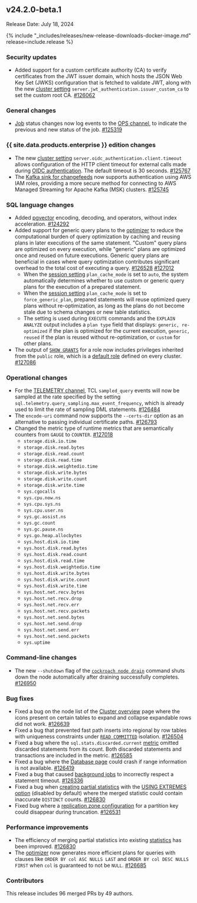 ## v24.2.0-beta.1

Release Date: July 18, 2024

{% include "_includes/releases/new-release-downloads-docker-image.md" release=include.release %}

<h3 id="v24-2-0-beta-1-security-updates">Security updates</h3>

- Added support for a custom certificate authority (CA) to verify certificates from the JWT issuer domain, which hosts the JSON Web Key Set (JWKS) configuration that is fetched to validate JWT, along with the new [cluster setting](/docs/v24.2/cluster-settings.md) `server.jwt_authentication.issuer_custom_ca` to set the custom root CA. [#126062][#126062]

<h3 id="v24-2-0-beta-1-general-changes">General changes</h3>

- [Job](/docs/v24.2/show-jobs.md) status changes now log events to the [OPS channel](/docs/v24.2/logging.md#logging-channels), to indicate the previous and new status of the job. [#125319][#125319]

<h3 id="v24-2-0-beta-1-{{-site.data.products.enterprise-}}-edition-changes">{{ site.data.products.enterprise }} edition changes</h3>

- The new [cluster setting](/docs/v24.2/cluster-settings.md) `server.oidc_authentication.client.timeout` allows configuration of the HTTP client timeout for external calls made during [OIDC authentication](/docs/v24.2/sso-db-console.md). The default timeout is 30 seconds. [#125767][#125767]
- The [Kafka sink for changefeeds](/docs/v24.2/changefeed-sinks.md) now supports authentication using AWS IAM roles, providing a more secure method for connecting to AWS Managed Streaming for Apache Kafka (MSK) clusters. [#125745][#125745]

<h3 id="v24-2-0-beta-1-sql-language-changes">SQL language changes</h3>

- Added [pgvector](https://github.com/pgvector/pgvector) encoding, decoding, and operators, without index acceleration. [#124292][#124292]
- Added support for generic query plans to the [optimizer](/docs/v24.2/cost-based-optimizer.md) to reduce the computational burden of query optimization by caching and reusing plans in later executions of the same statement. "Custom" query plans are optimized on every execution, while "generic" plans are optimized once and reused on future executions. Generic query plans are beneficial in cases where query optimization contributes significant overhead to the total cost of executing a query. [#126528][#126528] [#127012][#127012]
  - When the [session setting](/docs/v24.2/session-variables.md) `plan_cache_mode` is set to `auto`, the system automatically determines whether to use custom or generic query plans for the execution of a prepared statement.
  - When the [session setting](/docs/v24.2/session-variables.md) `plan_cache_mode` is set to `force_generic_plan`, prepared statements will reuse optimized query plans without re-optimization, as long as the plans do not become stale due to schema changes or new table statistics.
  - The setting is used during `EXECUTE` commands and the `EXPLAIN ANALYZE` output includes a `plan type` field that displays: `generic, re-optimized` if the plan is optimized for the current execution, `generic, reused` if the plan is reused without re-optimization, or `custom` for other plans.
- The output of [`SHOW GRANTS`](/docs/v24.2/show-grants.md) for a role now includes privileges inherited from the `public` role, which is a [default role](/docs/v24.2/security-reference/authorization.md#default-roles) defined on every cluster. [#127086][#127086]

<h3 id="v24-2-0-beta-1-operational-changes">Operational changes</h3>

- For the [TELEMETRY channel](/docs/v24.2/logging.md#telemetry), TCL `sampled_query` events will now be sampled at the rate specified by the setting `sql.telemetry.query_sampling.max_event_frequency`, which is already used to limit the rate of sampling DML statements. [#126484][#126484]
- The `encode-uri` command now supports the `--certs-dir` option as an alternative to passing individual certificate paths. [#126793][#126793]
- Changed the metric type of runtime metrics that are semantically counters from `GAUGE` to `COUNTER`. [#127018][#127018]
  - `storage.disk.io.time`
  - `storage.disk.read.bytes`
  - `storage.disk.read.count`
  - `storage.disk.read.time`
  - `storage.disk.weightedio.time`
  - `storage.disk.write.bytes`
  - `storage.disk.write.count`
  - `storage.disk.write.time`
  - `sys.cgocalls`
  - `sys.cpu.now.ns`
  - `sys.cpu.sys.ns`
  - `sys.cpu.user.ns`
  - `sys.gc.assist.ns`
  - `sys.gc.count`
  - `sys.gc.pause.ns`
  - `sys.go.heap.allocbytes`
  - `sys.host.disk.io.time`
  - `sys.host.disk.read.bytes`
  - `sys.host.disk.read.count`
  - `sys.host.disk.read.time`
  - `sys.host.disk.weightedio.time`
  - `sys.host.disk.write.bytes`
  - `sys.host.disk.write.count`
  - `sys.host.disk.write.time`
  - `sys.host.net.recv.bytes`
  - `sys.host.net.recv.drop`
  - `sys.host.net.recv.err`
  - `sys.host.net.recv.packets`
  - `sys.host.net.send.bytes`
  - `sys.host.net.send.drop`
  - `sys.host.net.send.err`
  - `sys.host.net.send.packets`
  - `sys.uptime`

<h3 id="v24-2-0-beta-1-command-line-changes">Command-line changes</h3>

- The new `--shutdown` flag of the [`cockroach node drain`](/docs/v24.2/cockroach-node.md#subcommands) command shuts down the node automatically after draining successfully completes. [#126950][#126950]

<h3 id="v24-2-0-beta-1-bug-fixes">Bug fixes</h3>

- Fixed a bug on the node list of the [Cluster overview](/docs/v24.2/ui-cluster-overview-page.md) page where the icons present on certain tables to expand and collapse expandable rows did not work. [#126639][#126639]
- Fixed a bug that prevented fast path inserts into regional by row tables with uniqueness constraints under [`READ COMMITTED`](/docs/v24.2/read-committed.md) isolation. [#126504][#126504]
- Fixed a bug where the `sql.stats.discarded.current` [metric](/docs/v24.2/metrics.md) omitted discarded statements from its count. Both discarded statements and transactions are included in the metric. [#126585][#126585]
- Fixed a bug where the [Database page](/docs/v24.2/ui-databases-page.md) could crash if range information is not available. [#126419][#126419]
- Fixed a bug that caused [background jobs](/docs/v24.2/show-jobs.md) to incorrectly respect a statement timeout. [#126336][#126336]  
- Fixed a bug when [creating partial statistics](/docs/v24.2/create-statistics.md) with the [USING EXTREMES option](/docs/v24.2/sql-grammar.md#create_stats_option) (disabled by default) where the merged statistic could contain inaccurate `DISTINCT` counts. [#126830][#126830]
- Fixed bug where a [replication zone configuration](/docs/v24.2/configure-replication-zones.md) for a partition key could disappear during truncation. [#126531][#126531]

<h3 id="v24-2-0-beta-1-performance-improvements">Performance improvements</h3>

- The efficiency of merging partial statistics into existing [statistics](/docs/v24.2/create-statistics.md) has been improved. [#126830][#126830]
- The [optimizer](/docs/v24.2/cost-based-optimizer.md) now generates more efficient plans for queries with clauses like `ORDER BY col ASC NULLS LAST` and `ORDER BY col DESC NULLS FIRST` when `col` is guaranteed to not be `NULL`. [#126685][#126685]

<div class="release-note-contributors" markdown="1">

<h3 id="v24-2-0-beta-1-contributors">Contributors</h3>

This release includes 96 merged PRs by 49 authors.

</div>

[#103156]: https://github.com/cockroachdb/cockroach/pull/103156
[#124292]: https://github.com/cockroachdb/cockroach/pull/124292
[#125319]: https://github.com/cockroachdb/cockroach/pull/125319
[#125745]: https://github.com/cockroachdb/cockroach/pull/125745
[#125767]: https://github.com/cockroachdb/cockroach/pull/125767
[#126062]: https://github.com/cockroachdb/cockroach/pull/126062
[#126336]: https://github.com/cockroachdb/cockroach/pull/126336
[#126419]: https://github.com/cockroachdb/cockroach/pull/126419
[#126484]: https://github.com/cockroachdb/cockroach/pull/126484
[#126504]: https://github.com/cockroachdb/cockroach/pull/126504
[#126528]: https://github.com/cockroachdb/cockroach/pull/126528
[#126531]: https://github.com/cockroachdb/cockroach/pull/126531
[#126575]: https://github.com/cockroachdb/cockroach/pull/126575
[#126585]: https://github.com/cockroachdb/cockroach/pull/126585
[#126639]: https://github.com/cockroachdb/cockroach/pull/126639
[#126685]: https://github.com/cockroachdb/cockroach/pull/126685
[#126708]: https://github.com/cockroachdb/cockroach/pull/126708
[#126747]: https://github.com/cockroachdb/cockroach/pull/126747
[#126793]: https://github.com/cockroachdb/cockroach/pull/126793
[#126830]: https://github.com/cockroachdb/cockroach/pull/126830
[#126950]: https://github.com/cockroachdb/cockroach/pull/126950
[#127012]: https://github.com/cockroachdb/cockroach/pull/127012
[#127018]: https://github.com/cockroachdb/cockroach/pull/127018
[#127086]: https://github.com/cockroachdb/cockroach/pull/127086
[#127124]: https://github.com/cockroachdb/cockroach/pull/127124
